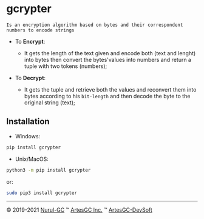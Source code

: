 # gcrypter

    Is an encryption algorithm based on bytes and their correspondent numbers to encode strings

- To **Encrypt**:
  - It gets the length of the text given and encode both (text and lenght) into bytes then convert
    the bytes'values into numbers and return a tuple with two tokens (numbers);

- To **Decrypt**:
  - It gets the tuple and retrieve both the values and reconvert them into bytes according to his `bit-length`
  and then decode the byte to the original string (text);
  
## Installation

- Windows:

```sh
pip install gcrypter
```

- Unix/MacOS:

```sh
python3 -m pip install gcrypter
```

or:

```sh
sudo pip3 install gcrypter
```

---

&copy; 2019-2021 [Nurul-GC](https://github.com/Nurul-GC)
&trade; [ArtesGC Inc.](https://artesgc.home.blog)
&trade; [ArtesGC-DevSoft](https://github.com/ArtesGC)
